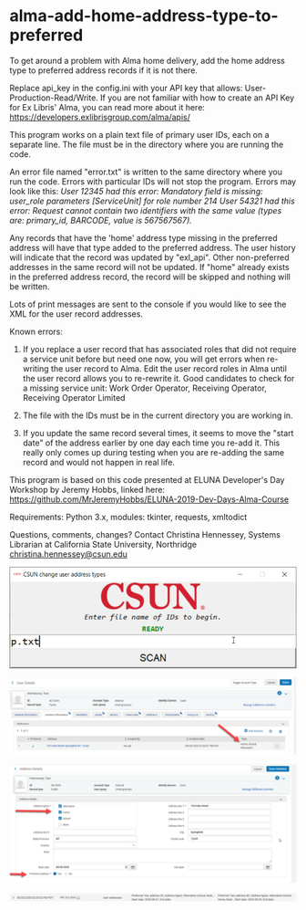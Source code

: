 # alma-add-home-address-type-to-preferred
To get around a problem with Alma home delivery, add the home address type to preferred address records if it is not there.

Replace api_key in the config.ini with your API key that allows: User-Production-Read/Write. If you are not familiar with how to create an API Key for Ex Libris' Alma, you can read more about it here: https://developers.exlibrisgroup.com/alma/apis/

This program works on a plain text file of primary user IDs, each on a separate line. The file must be in the directory where you are running the code.

An error file named "error.txt" is written to the same directory where you run the code. Errors with particular IDs will not stop the program. Errors may look like this:
<i>User 12345 had this error: Mandatory field is missing: user_role parameters [ServiceUnit] for role number 214
User 54321 had this error: Request cannot contain two identifiers with the same value (types are: primary_id, BARCODE, value is 567567567).</i>

Any records that have the 'home' address type missing in the preferred address will have that type added to the preferred address. The user history will indicate that the record was updated by "exl_api". Other non-preferred addresses in the same record will not be updated. If "home" already exists in the preferred address record, the record will be skipped and nothing will be written. 

Lots of print messages are sent to the console if you would like to see the XML for the user record addresses.

Known errors: 
1. If you replace a user record that has associated roles that did not require a service unit before but need one now, you will get errors when re-writing the user record to Alma. Edit the user record roles in Alma until the user record allows you to re-rewrite it. Good candidates to check for a missing service unit: Work Order Operator, Receiving Operator, Receiving Operator Limited

2. The file with the IDs must be in the current directory you are working in.

3. If you update the same record several times, it seems to move the "start date" of the address earlier by one day each time you re-add it. This really only comes up during testing when you are re-adding the same record and would not happen in real life.

This program is based on this code presented at ELUNA Developer's Day Workshop by Jeremy Hobbs, linked here: https://github.com/MrJeremyHobbs/ELUNA-2019-Dev-Days-Alma-Course

Requirements: Python 3.x, modules: tkinter, requests, xmltodict

Questions, comments, changes? Contact Christina Hennessey, Systems Librarian at California State University, Northridge christina.hennessey@csun.edu

![program image with filename](program_image_with_filename.jpg)

![showing home in contact info](showing_home_in_contact_info.jpg)

![showing home and preferred](showing_home_and_preferred.jpg)

![update_via_user_api_added_home](update_via_user_api_added_home.jpg)
